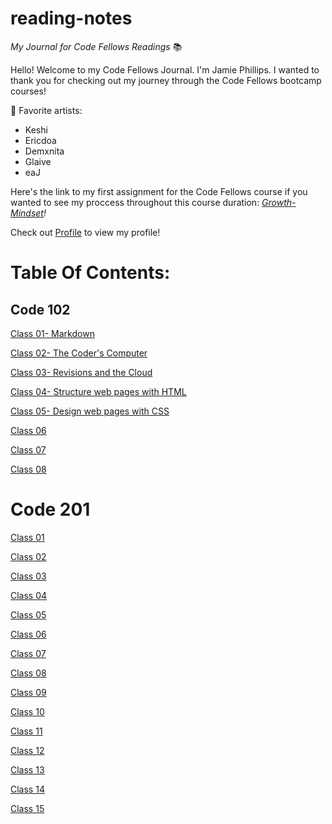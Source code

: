 # reading-notes

*My Journal for Code Fellows Readings* 📚


Hello! Welcome to my Code Fellows Journal. I'm Jamie Phillips. I wanted to thank you for checking out my journey through the Code Fellows bootcamp courses!

🎵 Favorite artists:
- Keshi
- Ericdoa
- Demxnita
- Glaive 
- eaJ
  
Here's the link to my first assignment for the Code Fellows course if you wanted to see my proccess throughout this course duration: *[Growth-Mindset](https://jamiephillips212.github.io/reading-notes/growth-mindset)!*

Check out [Profile](https://github.com/jamiephillips212/) to view my profile!
  
# Table Of Contents:

## Code 102

[Class 01- Markdown](https://jamiephillips212.github.io/reading-notes/code-102/markdown)

[Class 02- The Coder's Computer](https://jamiephillips212.github.io/reading-notes/code-102/the-coders-computer)

[Class 03- Revisions and the Cloud](https://jamiephillips212.github.io/reading-notes/code-102/revisions-and-the-cloud)

[Class 04- Structure web pages with HTML](https://jamiephillips212.github.io/reading-notes/code-102code-102/structure-web-pages-with-html.md)

[Class 05- Design web pages with CSS](https://jamiephillips212.github.io/reading-notes/code/102-design-web-pages-with-css)

[Class 06](https://jamiephillips212.github.io/reading-notes/code-102/class06)

[Class 07](https://jamiephillips212.github.io/reading-notes/code-102/class07)

[Class 08](https://jamiephillips212.github.io/reading-notes/code-102/class08)

# Code 201

[Class 01](https://jamiephillips212.github.io/reading-notes/code-201/class01)

[Class 02](https:/jamiephillips212.github.io/reading-notes/code-201/class02)

[Class 03](https://jamiephillips212.github.io/reading-notes/code-201/class03)

[Class 04](https://jamiephillips.github.io/reading-notes/code-201/class04)

[Class 05](https://jamiephillips212.github.io/reading-notes/code-201/class05)

[Class 06](https:/jamiephillips.github.io/reading-notes/code-201/class06)

[Class 07](https:/jamiephillips.github.io/reading-notes/code-201/class07)

[Class 08](https:/jamiephillips.github.io/reading-notes/code-201/class08)

[Class 09](https:/jamiephillips.github.io/reading-notes/code-201/class09)

[Class 10](https:/jamiephillips.github.io/reading-notes/code-201/class10)

[Class 11](https:/jamiephillips.github.io/reading-notes/code-201/class11)

[Class 12](https:/jamiephillips.github.io/reading-notes/code-201/class12)

[Class 13](https:/jamiephillips.github.io/reading-notes/code-201/class13)

[Class 14](https:/jamiephillips.github.io/reading-notes/code-201/class14)

[Class 15](https:/jamiephillips.github.io/reading-notes/code-201/class15)
